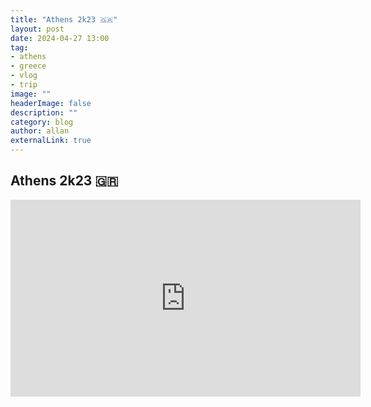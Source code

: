 ```yaml
---
title: "Athens 2k23 🇬🇷"
layout: post
date: 2024-04-27 13:00
tag: 
- athens
- greece
- vlog
- trip
image: ""
headerImage: false
description: ""
category: blog
author: allan
externalLink: true
---
```


## Athens 2k23 🇬🇷

<iframe width="560" height="315" src="https://www.youtube.com/embed/WKQ9fQQNZHc?si=V6kiAgWPB1WIGyE2" title="YouTube video player" frameborder="0" allow="accelerometer; autoplay; clipboard-write; encrypted-media; gyroscope; picture-in-picture; web-share" referrerpolicy="strict-origin-when-cross-origin" allowfullscreen></iframe>
